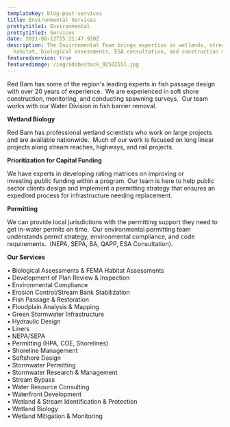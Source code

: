 ```yaml
---
templateKey: blog-post-services
title: Environmental Services
prettytitle1: Environmental
prettytitle2: Services
date: 2021-08-12T15:21:47.920Z
description: The Environmental Team brings expertise in wetlands, stream
  habitat, biological assessments, ESA consultation, and construction management
featuredservice: true
featuredimage: /img/adobestock_92502551.jpg
---
```

<!--StartFragment-->

Red Barn has some of the region's leading experts in fish passage design with over 20 years of experience.  We are experienced in soft shore construction, monitoring, and conducting spawning surveys.  Our team works with our Water Division in fish barrier removal.

**Wetland Biology**

Red Barn has professional wetland scientists who work on large projects and are available nationwide.  Much of our work is focused on long linear projects along stream reaches, highways, and rail projects.

**Prioritization for Capital Funding**

We have experts in developing rating matrices on improving or investing public funding within a program. Our team is here to help public sector clients design and implement a permitting strategy that ensures an expedited process for infrastructure needing replacement.

**Permitting**

We can provide local jurisdictions with the permitting support they need to get in-water permits on time.  Our environmental permitting team understands permit strategy, environmental compliance, and code requirements.  (NEPA, SEPA, BA, QAPP, ESA Consultation).

<!--EndFragment-->

**Our Services**

• Biological Assessments & FEMA Habitat Assessments  
• Development of Plan Review & Inspection  
• Environmental Compliance  
• Erosion Control/Stream Bank Stabilization  
• Fish Passage & Restoration  
• Floodplain Analysis & Mapping  
• Green Stormwater Infrastructure  
• Hydraulic Design  
• Liners  
• NEPA/SEPA  
• Permitting (HPA, COE, Shorelines)  
• Shoreline Management  
• Softshore Design  
• Stormwater Permitting  
• Stormwater Research & Management  
• Stream Bypass  
• Water Resource Consulting  
• Waterfront Development  
• Wetland & Stream Identification & Protection  
• Wetland Biology  
• Wetland Mitigation & Monitoring